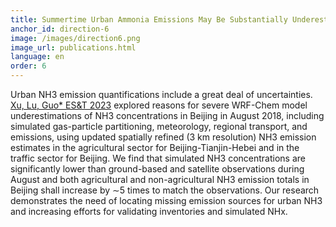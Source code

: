 ```yaml
---
title: Summertime Urban Ammonia Emissions May Be Substantially Underestimated in Beijing, China
anchor_id: direction-6
image: /images/direction6.png
image_url: publications.html
language: en
order: 6
---
```


Urban NH3 emission quantifications include a great deal of uncertainties. [Xu, Lu, Guo* ES&T 2023](https://pubs.acs.org/doi/10.1021/acs.est.3c05266) explored reasons for severe WRF-Chem model underestimations of NH3 concentrations in Beijing in August 2018, including simulated gas-particle partitioning, meteorology, regional transport, and emissions, using updated spatially refined (3 km resolution) NH3 emission estimates in the agricultural sector for Beijing-Tianjin-Hebei and in the traffic sector for Beijing. We find that simulated NH3 concentrations are significantly lower than ground-based and satellite observations during August and both agricultural and non-agricultural NH3 emission totals in Beijing shall increase by ∼5 times to match the observations. Our research demonstrates the need of locating missing emission sources for urban NH3 and increasing efforts for validating inventories and simulated NHx. 
